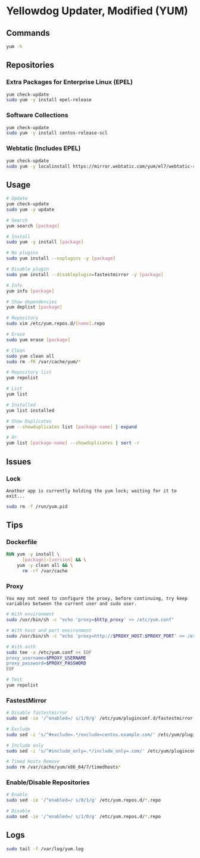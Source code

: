 # Yellowdog Updater, Modified (YUM)

## Commands

```sh
yum -h
```

## Repositories

### Extra Packages for Enterprise Linux (EPEL)

```sh
yum check-update
sudo yum -y install epel-release
```

### Software Collections

```sh
yum check-update
sudo yum -y install centos-release-scl
```

### Webtatic (Includes EPEL)

```sh
yum check-update
sudo yum -y localinstall https://mirror.webtatic.com/yum/el7/webtatic-release.rpm
```

## Usage

```sh
# Update
yum check-update
sudo yum -y update

# Search
yum search [package]

# Install
sudo yum -y install [package]

# No plugins
sudo yum install --noplugins -y [package]

# Disable plugin
sudo yum install --disableplugin=fastestmirror -y [package]

# Info
yum info [package]

# Show dependencies
yum deplist [package]

# Repository
sudo vim /etc/yum.repos.d/[name].repo

# Erase
sudo yum erase [package]

# Clean
sudo yum clean all
sudo rm -fR /var/cache/yum/*

# Repository list
yum repolist

# List
yum list

# Installed
yum list installed

# Show Duplicates
yum --showduplicates list [package-name] | expand

# Or
yum list [package-name] --showduplicates | sort -r
```

## Issues

### Lock

```log
Another app is currently holding the yum lock; waiting for it to exit...
```

```sh
sudo rm -f /run/yum.pid
```

## Tips

### Dockerfile

```Dockerfile
RUN yum -y install \
      [package]-[version] && \
    yum -y clean all && \
      rm -rf /var/cache
```

### Proxy

```log
You may not need to configure the proxy, before continuing, try keep variables between the current user and sudo user.
```

```sh
# With environment
sudo /usr/bin/sh -c "echo 'proxy=$http_proxy' >> /etc/yum.conf"

# With host and port environment
sudo /usr/bin/sh -c "echo 'proxy=http://$PROXY_HOST:$PROXY_PORT' >> /etc/yum.conf"

# With auth
sudo tee -a /etc/yum.conf << EOF
proxy_username=$PROXY_USERNAME
proxy_password=$PROXY_PASSWORD
EOF

# Test
yum repolist
```

### FastestMirror

```sh
# Disable fastestmirror
sudo sed -ie '/^enabled=/ s/1/0/g' /etc/yum/pluginconf.d/fastestmirror.conf

# Exclude
sudo sed -i 's/^#exclude=.*/exclude=centos.example.com/' /etc/yum/pluginconf.d/fastestmirror.conf

# Include only
sudo sed -i 's/^#include_only=.*/include_only=.com/' /etc/yum/pluginconf.d/fastestmirror.conf

# Timed Hosts Remove
sudo rm /var/cache/yum/x86_64/7/timedhosts*
```

### Enable/Disable Repositories

```sh
# Enable
sudo sed -ie '/^enabled=/ s/0/1/g' /etc/yum.repos.d/*.repo

# Disable
sudo sed -ie '/^enabled=/ s/1/0/g' /etc/yum.repos.d/*.repo
```

## Logs

```sh
sudo tail -f /var/log/yum.log
```
